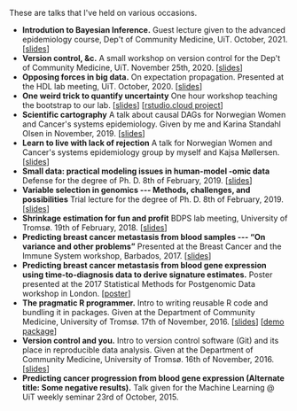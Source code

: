 These are talks that I've held on various occasions.

* __Introdution to Bayesian Inference.__ Guest lecture given to the advanced epidemiology course, Dep't of Community Medicine, UiT. October, 2021. \[[slides](/pdfs/2021_intro_bayes.pdf)\]
* __Version control, &c.__
A small workshop on version control for the Dep't of Community Medicine, UiT. November 25th, 2020. \[[slides](/pdfs/251120_version_control.pdf)\]
* __Opposing forces in big data.__ On expectation propagation. Presented at the HDL lab meeting, UiT. October, 2020. \[[slides](/pdfs/2020_opposing_forces_big_data.pdf)\]
* __One weird trick to quantify uncertainty__
One hour workshop teaching the bootstrap to our lab. \[[slides](/pdfs/weird_trick.pdf)\] \[[rstudio.cloud project](https://rstudio.cloud/project/922006)\]
* __Scientific cartography__
A talk about causal DAGs for Norwegian Women and Cancer's systems epidemiology. Given by me and Karina Standahl Olsen in November, 2019. \[[slides](/pdfs/scientific_cartography.pdf)\]
* __Learn to live with lack of rejection__
A talk for Norwegian Women and Cancer's systems epidemiology group by myself and Kajsa Møllersen. \[[slides](/pdfs/living_with_lack_of_rejection.pdf)\]
* __Small data: practical modeling issues in human-model -omic data__
Defense for the degree of Ph. D. 8th of February, 2019. \[[slides](/pdfs/phd_main_small_data.pdf)\]
* __Variable selection in genomics --- Methods, challenges, and possibilities__
Trial lecture for the degree of Ph. D. 8th of February, 2019. \[[slides](/pdfs/phd_trial_variable_selection.pdf)\]
* __Shrinkage estimation for fun and profit__
BDPS lab meeting, University of Tromsø. 19th of February, 2018. \[[slides](/pdfs/shrinkage_estimation.pdf)\]
* __Predicting breast cancer metastasis from blood samples --- “On variance and other problems”__
Presented at the Breast Cancer and the Immune System workshop, Barbados, 2017. \[[slides](/pdfs/barbados2017.pdf)\]
* __Predicting breast cancer metastasis from blood gene expression using time-to-diagnosis data to derive signature estimates.__
Poster presented at the 2017 Statistical Methods for Postgenomic Data workshop in London. \[[poster](/pdfs/poster-smpgd2017.pdf)\]
* __The pragmatic R programmer.__
Intro to writing reusable R code and bundling it in packages. Given at the Department of Community Medicine, University of Tromsø. 17th of November, 2016. \[[slides](/pdfs/pragmatic_r.pdf)\] \[[demo package](https://github.com/3inar/tinypackage/)\]
* __Version control and you.__
Intro to version control software (Git) and its place in reproducible data analysis. Given at the Department of Community Medicine, University of Tromsø. 16th of November, 2016. \[[slides](/pdfs/version_control_and_you.pdf)\]
* __Predicting cancer progression from blood gene expression (Alternate title: Some negative results).__
Talk given for the Machine Learning @ UiT weekly seminar 23rd of October, 2015.

